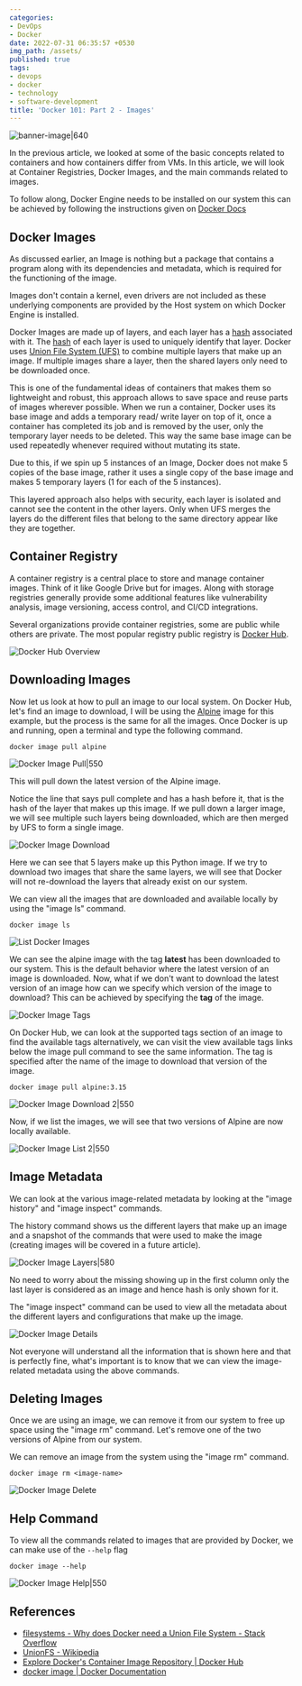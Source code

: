 ```yaml
---
categories:
- DevOps
- Docker
date: 2022-07-31 06:35:57 +0530
img_path: /assets/
published: true
tags:
- devops
- docker
- technology
- software-development
title: 'Docker 101: Part 2 - Images'
---
```


![banner-image|640](images/docker-images/docker-101-banner.png)

In the previous article, we looked at some of the basic concepts related to containers and how containers differ from VMs. In this article, we will look at Container Registries, Docker Images, and the main commands related to images.

To follow along, Docker Engine needs to be installed on our system this can be achieved by following the instructions given on [Docker Docs](https://docs.docker.com/engine/install/)

## Docker Images

As discussed earlier, an Image is nothing but a package that contains a program along with its dependencies and metadata, which is required for the functioning of the image.

Images don't contain a kernel, even drivers are not included as these underlying components are provided by the Host system on which Docker Engine is installed.

Docker Images are made up of layers, and each layer has a [hash](https://www.sentinelone.com/cybersecurity-101/hashing/) associated with it. The [hash](https://www.sentinelone.com/cybersecurity-101/hashing/) of each layer is used to uniquely identify that layer. Docker uses [Union File System (UFS)](https://stackoverflow.com/questions/32775594/why-does-docker-need-a-union-file-system) to combine multiple layers that make up an image. If multiple images share a layer, then the shared layers only need to be downloaded once.

This is one of the fundamental ideas of containers that makes them so lightweight and robust, this approach allows to save space and reuse parts of images wherever possible. When we run a container, Docker uses its base image and adds a temporary read/ write layer on top of it, once a container has completed its job and is removed by the user, only the temporary layer needs to be deleted. This way the same base image can be used repeatedly whenever required without mutating its state.

Due to this, if we spin up 5 instances of an Image, Docker does not make 5 copies of the base image, rather it uses a single copy of the base image and makes 5 temporary layers (1 for each of the 5 instances).

This layered approach also helps with security, each layer is isolated and cannot see the content in the other layers. Only when UFS merges the layers do the different files that belong to the same directory appear like they are together.

## Container Registry

A container registry is a central place to store and manage container images. Think of it like Google Drive but for images. Along with storage registries generally provide some additional features like vulnerability analysis, image versioning, access control, and CI/CD integrations.

Several organizations provide container registries, some are public while others are private. The most popular registry public registry is [Docker Hub](https://hub.docker.com/search?q=&type=image).

![Docker Hub Overview](images/docker-images/docker-hub-overview.png)

## Downloading Images

Now let us look at how to pull an image to our local system. On Docker Hub, let's find an image to download, I will be using the [Alpine](https://hub.docker.com/_/alpine) image for this example, but the process is the same for all the images. Once Docker is up and running, open a terminal and type the following command.

```
docker image pull alpine
```

![Docker Image Pull|550](images/docker-images/docker-image-pull.png)

This will pull down the latest version of the Alpine image.

Notice the line that says pull complete and has a hash before it, that is the hash of the layer that makes up this image. If we pull down a larger image, we will see multiple such layers being downloaded, which are then merged by UFS to form a single image.

![Docker Image Download](images/docker-images/docker-image-download.png)

Here we can see that 5 layers make up this Python image. If we try to download two images that share the same layers, we will see that Docker will not re-download the layers that already exist on our system.

We can view all the images that are downloaded and available locally by using the "image ls" command.

```
docker image ls
```

![List Docker Images](images/docker-images/docker-image-list.png)

We can see the alpine image with the tag **latest** has been downloaded to our system. This is the default behavior where the latest version of an image is downloaded. Now, what if we don't want to download the latest version of an image how can we specify which version of the image to download? This can be achieved by specifying the **tag** of the image.

![Docker Image Tags](images/docker-images/docker-image-tags.png)

On Docker Hub, we can look at the supported tags section of an image to find the available tags alternatively, we can visit the view available tags links below the image pull command to see the same information. The tag is specified after the name of the image to download that version of the image.

```
docker image pull alpine:3.15
```

![Docker Image Download 2|550](images/docker-images/docker-image-download-2.png)

Now, if we list the images, we will see that two versions of Alpine are now locally available.

![Docker Image List 2|550](images/docker-images/docker-image-list-2.png)

## Image Metadata

We can look at the various image-related metadata by looking at the "image history" and "image inspect" commands.

The history command shows us the different layers that make up an image and a snapshot of the commands that were used to make the image (creating images will be covered in a future article).

![Docker Image Layers|580](images/docker-images/docker-image-layers.png)

No need to worry about the missing showing up in the first column only the last layer is considered as an image and hence hash is only shown for it.

The "image inspect" command can be used to view all the metadata about the different layers and configurations that make up the image.

![Docker Image Details](images/docker-images/docker-image-details.png)

Not everyone will understand all the information that is shown here and that is perfectly fine, what's important is to know that we can view the image-related metadata using the above commands.

## Deleting Images

Once we are using an image, we can remove it from our system to free up space using the "image rm" command. Let's remove one of the two versions of Alpine from our system.

We can remove an image from the system using the "image rm" command.

```
docker image rm <image-name>
```

![Docker Image Delete](images/docker-images/docker-image-delete.png)

## Help Command

To view all the commands related to images that are provided by Docker, we can make use of the `--help` flag

```
docker image --help
```

![Docker Image Help|550](images/docker-images/docker-image-help.png)

## References

*   [filesystems - Why does Docker need a Union File System - Stack Overflow](https://stackoverflow.com/questions/32775594/why-does-docker-need-a-union-file-system)
*   [UnionFS - Wikipedia](https://en.wikipedia.org/wiki/UnionFS)
*   [Explore Docker's Container Image Repository \| Docker Hub](https://hub.docker.com/search?q=&type=image)
*   [docker image \| Docker Documentation](https://docs.docker.com/engine/reference/commandline/image/)